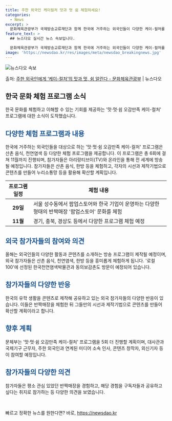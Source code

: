 ```yaml
---
title: 주한 외국인 케이컬처 맛과 멋 쉼 체험하세요!
categories:
  - News
excerpt: >
  문화체육관광부가 국제방송교류재단과 함께 한국에 거주하는 외국인들이 다양한 케이-컬처를 폭넓게 경험할 수 있도…
feature_text: >
  ## 뉴스다오 실시간 뉴스 속보입니다.

  문화체육관광부가 국제방송교류재단과 함께 한국에 거주하는 외국인들이 다양한 케이-컬처를 폭넓게 경험할 수 있도…
image: 'https://newsdao.kr/res/images/meta/newsdao_breakingnews.jpg'
---
```


![뉴스다오 속보](https://newsdao.kr/res/images/meta/newsdao_breakingnews.jpg)

<p>출처: <a href="https://newsdao.kr/3949" rel="dofollow">주한 외국인에게 ‘케이-컬처’의 맛과 멋, 쉼 알린다 - 문화체육관광부</a> | 뉴스다오</p>

<h2 data-ke-size="size26">한국 문화 체험 프로그램 소식</h2>
<p data-ke-size="size16">한국 문화를 체험하고 이해할 수 있는 기회를 제공하는 '맛·멋·쉼 오감만족 케이-컬처' 프로그램에 대한 소식이 도착했습니다.</p>

<h2><b><span style="color: #1a5490;">다양한 체험 프로그램과 내용</span></b></h2>
<p data-ke-size="size16">한국에 거주하는 외국인들을 대상으로 하는 '맛·멋·쉼 오감만족 케이-컬처' 프로그램은 산촌 음식, 천연염색 등 다양한 체험 프로그램을 제공합니다. 이 프로그램은 총 6회에 걸쳐 11월까지 진행되며, 참가자들은 아리랑티브이(TV)와 온라인을 통해 전 세계에 방송될 예정입니다. 참가자들은 산촌 음식, 한방 등을 체험하고, 각자의 시선과 제작기법으로 콘텐츠를 만들어 누리소통망 등을 활용해 확산할 계획입니다.</p>

<table>
	<thead>
		<tr>
			<th>프로그램 일정</th>
			<th>체험 내용</th>
		</tr>
	</thead>
	<tbody>
		<tr>
			<td style="text-align: center; height: 17px;"><b>29일</b></td>
			<td>서울 성수동에서 팝업스토어와 한국 기업이 운영하는 다양한 형태의 반짝매장 '팝업스토어' 문화를 체험</td>
		</tr>
		<tr>
			<td style="text-align: center; height: 17px;"><b>11월</b></td>
			<td>경기, 충북, 경상도 등에서 다양한 프로그램 체험 예정</td>
		</tr>
	</tbody>
</table>

<h2><b><span style="color: #1a5490;">외국 참가자들의 참여와 의견</span></b></h2>
<p data-ke-size="size16">올해는 외국인들의 다양한 활동과 콘텐츠를 소개하는 방송 프로그램이 제작될 예정이며, 외국 참가자들은 산촌 음식, 천연염색, 한방 등을 흥미롭게 체험하게 됩니다. '로컬 100'에 선정된 한국천연염색박물관과 동의보감촌도 방문이 예정되어 있습니다.</p>

<h2><b><span style="color: #1a5490;">참가자들의 다양한 반응</span></b></h2>
<p data-ke-size="size16">한국의 유학 생활을 콘텐츠로 제작해 공유하고 있는 외국 참가자들의 다양한 반응이 있습니다. 이들은 반짝매장을 체험한 뒤 그들만의 시선과 제작기법으로 콘텐츠를 만들어 확산할 계획이라고 합니다.</p>

<h2><b><span style="color: #1a5490;">향후 계획</span></b></h2>
<p data-ke-size="size16">문체부는 '맛·멋·쉼 오감만족 케이-컬처' 프로그램을 5회 더 진행할 계획이며, 대사관과 국제기구 근무자, 주한 외국인과 연계된 미디어 소속 인사, 콘텐츠 창작자, 외신기자 등이 참여할 예정입니다.</p>

<h2><b><span style="color: #1a5490;">참가자들의 다양한 의견</span></b></h2>
<p data-ke-size="size16">참가자들은 평소 관심 있었던 반짝매장을 경험하고, 해당 경험을 구독자들과 공유하고 싶다는 취지로 참가하는 등 다양한 의견을 보였습니다.</p>

<p data-ke-size="size16">&nbsp;</p> 

빠르고 정확한 뉴스를 원한다면? 바로, <a href="https://newsdao.kr" rel="dofollow">https://newsdao.kr</a>


